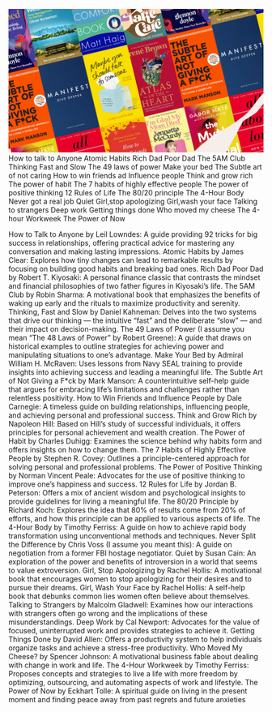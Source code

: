 ![Wow](https://github.com/SandhiyaRa/Self-help-books/blob/main/SELF%20HELP%20BOOKS%20110123%20default-land%20(1).jpg)
How to talk to Anyone
Atomic Habits
Rich Dad Poor Dad
The 5AM Club
Thinking Fast and Slow
The 49 laws of power
Make your bed
The Subtle art of not caring
How to win friends ad Influence people
Think and grow rich
The power of habit
The 7 habits of highly effective people
The power of positive thinking 
12 Rules of Life
The 80/20 principle
The 4-Hour Body
Never got a real job
Quiet
Girl,stop apologizing
Girl,wash your face
Talking to strangers
Deep work
Getting things done
Who moved my cheese
The 4-hour Workweek 
The Power of Now 

How to Talk to Anyone by Leil Lowndes: A guide providing 92 tricks for big success in relationships, offering practical advice for mastering any conversation and making lasting impressions.
Atomic Habits by James Clear: Explores how tiny changes can lead to remarkable results by focusing on building good habits and breaking bad ones.
Rich Dad Poor Dad by Robert T. Kiyosaki: A personal finance classic that contrasts the mindset and financial philosophies of two father figures in Kiyosaki’s life.
The 5AM Club by Robin Sharma: A motivational book that emphasizes the benefits of waking up early and the rituals to maximize productivity and serenity.
Thinking, Fast and Slow by Daniel Kahneman: Delves into the two systems that drive our thinking — the intuitive “fast” and the deliberate “slow” — and their impact on decision-making.
The 49 Laws of Power (I assume you mean “The 48 Laws of Power” by Robert Greene): A guide that draws on historical examples to outline strategies for achieving power and manipulating situations to one’s advantage.
Make Your Bed by Admiral William H. McRaven: Uses lessons from Navy SEAL training to provide insights into achieving success and leading a meaningful life.
The Subtle Art of Not Giving a F*ck by Mark Manson: A counterintuitive self-help guide that argues for embracing life’s limitations and challenges rather than relentless positivity.
How to Win Friends and Influence People by Dale Carnegie: A timeless guide on building relationships, influencing people, and achieving personal and professional success.
Think and Grow Rich by Napoleon Hill: Based on Hill’s study of successful individuals, it offers principles for personal achievement and wealth creation.
The Power of Habit by Charles Duhigg: Examines the science behind why habits form and offers insights on how to change them.
The 7 Habits of Highly Effective People by Stephen R. Covey: Outlines a principle-centered approach for solving personal and professional problems.
The Power of Positive Thinking by Norman Vincent Peale: Advocates for the use of positive thinking to improve one’s happiness and success.
12 Rules for Life by Jordan B. Peterson: Offers a mix of ancient wisdom and psychological insights to provide guidelines for living a meaningful life.
The 80/20 Principle by Richard Koch: Explores the idea that 80% of results come from 20% of efforts, and how this principle can be applied to various aspects of life.
The 4-Hour Body by Timothy Ferriss: A guide on how to achieve rapid body transformation using unconventional methods and techniques.
Never Split the Difference by Chris Voss (I assume you meant this): A guide on negotiation from a former FBI hostage negotiator.
Quiet by Susan Cain: An exploration of the power and benefits of introversion in a world that seems to value extroversion.
Girl, Stop Apologizing by Rachel Hollis: A motivational book that encourages women to stop apologizing for their desires and to pursue their dreams.
Girl, Wash Your Face by Rachel Hollis: A self-help book that debunks common lies women often believe about themselves.
Talking to Strangers by Malcolm Gladwell: Examines how our interactions with strangers often go wrong and the implications of these misunderstandings.
Deep Work by Cal Newport: Advocates for the value of focused, uninterrupted work and provides strategies to achieve it.
Getting Things Done by David Allen: Offers a productivity system to help individuals organize tasks and achieve a stress-free productivity.
Who Moved My Cheese? by Spencer Johnson: A motivational business fable about dealing with change in work and life.
The 4-Hour Workweek by Timothy Ferriss: Proposes concepts and strategies to live a life with more freedom by optimizing, outsourcing, and automating aspects of work and lifestyle.
The Power of Now by Eckhart Tolle: A spiritual guide on living in the present moment and finding peace away from past regrets and future anxieties
